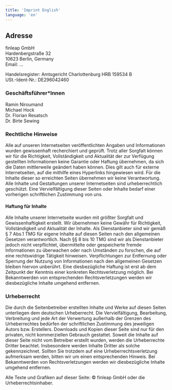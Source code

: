 ```yaml
---
title: 'Imprint English'
language: 'en'
---
```


## Adresse

finleap GmbH<br />
Hardenbergstraße 32<br />
10623 Berlin, Germany<br />
Email: …

Handelsregister: Amtsgericht Charlottenburg HRB 159534 B<br />
USt.-Ident-Nr.: DE296042460

### Geschäftsführer\*Innen

Ramin Niroumand<br />
Michael Hock<br />
Dr. Florian Resatsch<br />
Dr. Birte Sewing

### Rechtliche Hinweise

Alle auf unseren Internetseiten veröffentlichten Angaben und Informationen wurden gewissenhaft recherchiert und geprüft. Trotz aller Sorgfalt können wir für die Richtigkeit, Vollständigkeit und Aktualität der zur Verfügung gestellten Informationen keine Garantie oder Haftung übernehmen, da sich die Daten mittlerweile geändert haben können. Dies gilt auch für externe Internetseiten, auf die mithilfe eines Hyperlinks hingewiesen wird. Für die Inhalte dieser so erreichten Seiten übernehmen wir keine Verantwortung. Alle Inhalte und Gestaltungen unserer Internetseiten sind urheberrechtlich geschützt. Eine Vervielfältigung dieser Seiten oder Inhalte bedarf einer vorherigen schriftlichen Zustimmung von uns.

#### Haftung für Inhalte

Alle Inhalte unserer Internetseite wurden mit größter Sorgfalt und Gewissenhaftigkeit erstellt. Wir übernehmen keine Gewähr für Richtigkeit, Vollständigkeit und Aktualität der Inhalte. Als Dienstanbieter sind wir gemäß § 7 Abs.1 TMG für eigene Inhalte auf diesen Seiten nach den allgemeinen Gesetzen verantwortlich. Nach §§ 8 bis 10 TMG sind wir als Dienstanbieter jedoch nicht verpflichtet, übermittelte oder gespeicherte fremde Informationen zu überwachen oder nach Umständen zu forschen, die auf eine rechtswidrige Tätigkeit hinweisen. Verpflichtungen zur Entfernung oder Sperrung der Nutzung von Informationen nach den allgemeinen Gesetzen bleiben hiervon unberührt. Eine diesbezügliche Haftung ist erst ab dem Zeitpunkt der Kenntnis einer konkreten Rechtsverletzung möglich. Bei Bekanntwerden von entsprechenden Rechtsverletzungen werden wir diesbezügliche Inhalte umgehend entfernen.

### Urheberrecht

Die durch die Seitenbetreiber erstellten Inhalte und Werke auf diesen Seiten unterliegen dem deutschen Urheberrecht. Die Vervielfältigung, Bearbeitung, Verbreitung und jede Art der Verwertung außerhalb der Grenzen des Urheberrechtes bedürfen der schriftlichen Zustimmung des jeweiligen Autors bzw. Erstellers. Downloads und Kopien dieser Seite sind nur für den privaten, nicht kommerziellen Gebrauch gestattet. Soweit die Inhalte auf dieser Seite nicht vom Betreiber erstellt wurden, werden die Urheberrechte Dritter beachtet. Insbesondere werden Inhalte Dritter als solche gekennzeichnet. Sollten Sie trotzdem auf eine Urheberrechtsverletzung aufmerksam werden, bitten wir um einen entsprechenden Hinweis. Bei Bekanntwerden von Rechtsverletzungen werden wir diesbezügliche Inhalte umgehend entfernen.

Alle Texte und Grafiken auf dieser Seite: &copy; finleap GmbH oder die Urheberrechtsinhaber.
